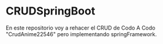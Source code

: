 # CRUDSpringBoot
En este repositorio voy a rehacer el CRUD de Codo A Codo "CrudAnime22546" pero implementando springFramework.

